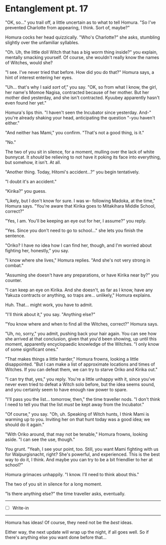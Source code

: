 # Entanglement pt. 17

"OK, so..." you trail off, a little uncertain as to what to tell Homura. "So I've prevented Charlotte from appearing, I think. Sort of, maybe?"

Homura cocks her head quizzically. "Who's Charlotte?" she asks, stumbling slightly over the unfamiliar syllables.

"Oh. Uh, the little doll Witch that has a big worm thing inside?" you explain, mentally smacking yourself. Of course, she wouldn't really know the names of Witches, would she?

"I see. I've never tried that before. How did you do that?" Homura says, a hint of interest entering her eyes.

"Uh... that's why I said *sort* of," you say. "OK, so from what I know, the girl, her name's Momoe Nagisa, contracted because of her mother. But her mother died yesterday, and she isn't contracted. Kyuubey apparently hasn't even found her yet."

Homura's lips thin. "I haven't seen the Incubator since yesterday. And-" you're already shaking your head, anticipating the question "-you haven't either."

"And neither has Mami," you confirm. "That's not a good thing, is it."

"No."

The two of you sit in silence, for a moment, mulling over the lack of white bunnycat. It *should* be relieving to not have it poking its face into everything, but somehow, it isn't. At all.

"Another thing. Today, Hitomi's accident...?" you begin tentatively.

"I doubt it's an accident."

"Kirika?" you guess.

"Likely, but I don't know for sure. I was w- following Madoka, at the time," Homura says. "You're aware that Kirika goes to Mitakihara Middle School, correct?"

"Yes, I am. You'll be keeping an eye out for her, I assume?" you reply.

"Yes. Since you don't need to go to school..." she lets you finish the sentence.

"Oriko? I have no idea how I can find her, though, and I'm worried about fighting her, honestly," you say.

"I know where she lives," Homura replies. "And she's not very strong in combat."

"Assuming she doesn't have any preparations, or have Kirika near by?" you counter.

"I can keep an eye on Kirika. And she doesn't, as far as I know, have any Yakuza contracts or anything, so traps are... unlikely," Homura explains.

Huh. That... might work, you have to admit.

"I'll think about it," you say. "Anything else?"

"You know where and when to find all the Witches, correct?" Homura says.

"Uh, no, sorry," you admit, pushing back your hair again. You can see how she arrived at that conclusion, given that you'd been showing, up until this moment, apparently encyclopaedic knowledge of the Witches. "I only know of some significant ones."

"That makes things a little harder," Homura frowns, looking a little disappointed. "But I can make a list of approximate locations and times of Witches. If you can defeat them, we can try to starve Oriko and Kirika out."

"I can try that, yes," you reply. You're a little unhappy with it, since you've never even tried to defeat a Witch solo before, but the idea seems sound, and you certainly seem to have enough raw power to spare.

"I'll pass you the list... tomorrow, then," the time traveller nods. "I don't think I need to tell you that the list *must* be kept away from the Incubator."

"Of course," you say. "Oh, uh. Speaking of Witch hunts, I think Mami is warming up to you. Inviting her on that hunt today was a good idea; we should do it again."

"With Oriko around, that may not be tenable," Homura frowns, looking aside. "I can see the use, though."

You grunt. "Yeah, I see your point, too. Still, you want Mami fighting with us for Walpurgisnacht, right? She's powerful, and experienced. This is the best way to do it, I think. And maybe you can try to be a bit friendlier to her at school?"

Homura grimaces unhappily. "I know. I'll need to think about this."

The two of you sit in silence for a long moment.

"Is there anything else?" the time traveller asks, eventually.

---

- [ ] Write-in

---

Homura has ideas! Of course, they need not be the *best* ideas.

Either way, the next update will wrap up the night, if all goes well. So if there's anything else you want done before that...
